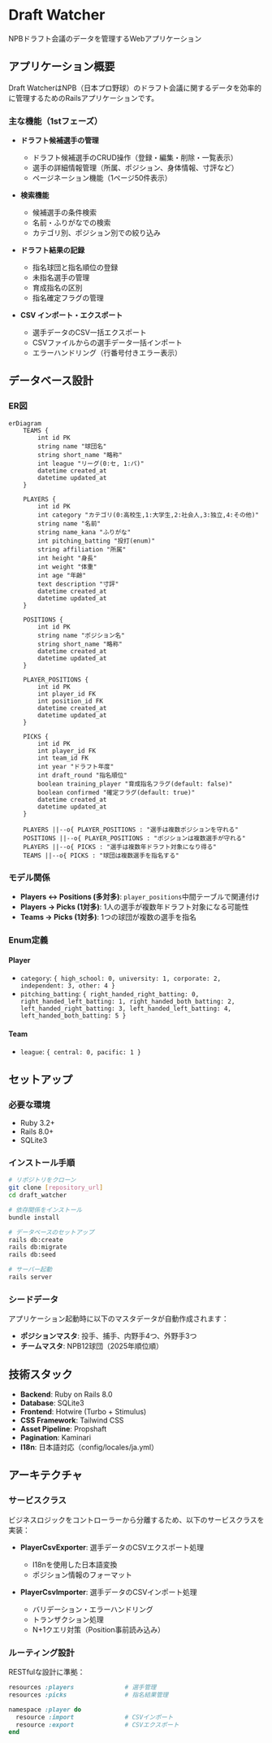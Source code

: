 # Draft Watcher

NPBドラフト会議のデータを管理するWebアプリケーション

## アプリケーション概要

Draft WatcherはNPB（日本プロ野球）のドラフト会議に関するデータを効率的に管理するためのRailsアプリケーションです。

### 主な機能（1stフェーズ）

- **ドラフト候補選手の管理**
  - ドラフト候補選手のCRUD操作（登録・編集・削除・一覧表示）
  - 選手の詳細情報管理（所属、ポジション、身体情報、寸評など）
  - ページネーション機能（1ページ50件表示）

- **検索機能**
  - 候補選手の条件検索
  - 名前・ふりがなでの検索
  - カテゴリ別、ポジション別での絞り込み

- **ドラフト結果の記録**
  - 指名球団と指名順位の登録
  - 未指名選手の管理
  - 育成指名の区別
  - 指名確定フラグの管理

- **CSV インポート・エクスポート**
  - 選手データのCSV一括エクスポート
  - CSVファイルからの選手データ一括インポート
  - エラーハンドリング（行番号付きエラー表示）

## データベース設計

### ER図

```mermaid
erDiagram
    TEAMS {
        int id PK
        string name "球団名"
        string short_name "略称"
        int league "リーグ(0:セ, 1:パ)"
        datetime created_at
        datetime updated_at
    }

    PLAYERS {
        int id PK
        int category "カテゴリ(0:高校生,1:大学生,2:社会人,3:独立,4:その他)"
        string name "名前"
        string name_kana "ふりがな"
        int pitching_batting "投打(enum)"
        string affiliation "所属"
        int height "身長"
        int weight "体重"
        int age "年齢"
        text description "寸評"
        datetime created_at
        datetime updated_at
    }

    POSITIONS {
        int id PK
        string name "ポジション名"
        string short_name "略称"
        datetime created_at
        datetime updated_at
    }

    PLAYER_POSITIONS {
        int id PK
        int player_id FK
        int position_id FK
        datetime created_at
        datetime updated_at
    }

    PICKS {
        int id PK
        int player_id FK
        int team_id FK
        int year "ドラフト年度"
        int draft_round "指名順位"
        boolean training_player "育成指名フラグ(default: false)"
        boolean confirmed "確定フラグ(default: true)"
        datetime created_at
        datetime updated_at
    }

    PLAYERS ||--o{ PLAYER_POSITIONS : "選手は複数ポジションを守れる"
    POSITIONS ||--o{ PLAYER_POSITIONS : "ポジションは複数選手が守れる"
    PLAYERS ||--o{ PICKS : "選手は複数年ドラフト対象になり得る"
    TEAMS ||--o{ PICKS : "球団は複数選手を指名する"
```

### モデル関係

- **Players ↔ Positions (多対多)**: `player_positions`中間テーブルで関連付け
- **Players → Picks (1対多)**: 1人の選手が複数年ドラフト対象になる可能性
- **Teams → Picks (1対多)**: 1つの球団が複数の選手を指名

### Enum定義

#### Player
- `category`: `{ high_school: 0, university: 1, corporate: 2, independent: 3, other: 4 }`
- `pitching_batting`: `{ right_handed_right_batting: 0, right_handed_left_batting: 1, right_handed_both_batting: 2, left_handed_right_batting: 3, left_handed_left_batting: 4, left_handed_both_batting: 5 }`

#### Team
- `league`: `{ central: 0, pacific: 1 }`

## セットアップ

### 必要な環境

- Ruby 3.2+
- Rails 8.0+
- SQLite3

### インストール手順

```bash
# リポジトリをクローン
git clone [repository_url]
cd draft_watcher

# 依存関係をインストール
bundle install

# データベースのセットアップ
rails db:create
rails db:migrate
rails db:seed

# サーバー起動
rails server
```

### シードデータ

アプリケーション起動時に以下のマスタデータが自動作成されます：

- **ポジションマスタ**: 投手、捕手、内野手4つ、外野手3つ
- **チームマスタ**: NPB12球団（2025年順位順）

## 技術スタック

- **Backend**: Ruby on Rails 8.0
- **Database**: SQLite3
- **Frontend**: Hotwire (Turbo + Stimulus)
- **CSS Framework**: Tailwind CSS
- **Asset Pipeline**: Propshaft
- **Pagination**: Kaminari
- **I18n**: 日本語対応（config/locales/ja.yml）

## アーキテクチャ

### サービスクラス

ビジネスロジックをコントローラーから分離するため、以下のサービスクラスを実装：

- **PlayerCsvExporter**: 選手データのCSVエクスポート処理
  - I18nを使用した日本語変換
  - ポジション情報のフォーマット

- **PlayerCsvImporter**: 選手データのCSVインポート処理
  - バリデーション・エラーハンドリング
  - トランザクション処理
  - N+1クエリ対策（Position事前読み込み）

### ルーティング設計

RESTfulな設計に準拠：

```ruby
resources :players              # 選手管理
resources :picks                # 指名結果管理

namespace :player do
  resource :import              # CSVインポート
  resource :export              # CSVエクスポート
end
```
